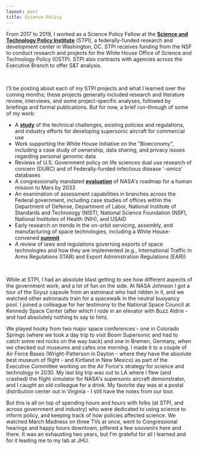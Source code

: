 ```yaml
---
layout: post
title: Science Policy
---
```


From 2017 to 2019, I worked as a Science Policy Fellow at the **[Science and Technology Policy Institute](https://www.ida.org/en/ida-ffrdcs/science-and-technology-policy-institute)** (STPI), a federally-funded research and development center in Washington, DC. STPI receives funding from the NSF to conduct research and projects for the White House Office of Science and Technology Policy (OSTP). STPI also contracts with agencies across the Executive Branch to offer S&T analysis. 

<br />

I'll be posting about each of my STPI projects and what I learned over the coming months; these projects generally included research and literature review, interviews, and some project-specific analyses, followed by briefings and formal publications. But for now, a brief run-through of some of my work: 
- A **[study](https://www.ida.org/-/media/feature/publications/c/co/commercial-development-of-civilian-supersonic-aircraft/d-10845.ashx)** of the technical challenges, existing policies and regulations, and industry efforts for developing supersonic aircraft for commercial use
- Work supporting the White House Initiative on the "Bioeconomy", including a case study of ownership, data sharing, and privacy issues regarding personal genomic data
- Reviews of U.S. Government policy on life sciences dual use research of concern (DURC) and of Federally-funded infectious disease '-omics' databases
- A congressionally mandated **[evaluation](https://www.ida.org/-/media/feature/publications/e/ev/evaluation-of-a-human-mission-to-mars-by-2033/d-10510.ashx)** of NASA's roadmap for a human mission to Mars by 2033 
- An examination of assessment capabilities in branches across the Federal government, including case studies of offices within the Department of Defense, Department of Labor, National Institute of Standards and Technology (NIST), National Science Foundation (NSF), National Institutes of Health (NIH), and USAID
- Early research on trends in the on-orbit servicing, assembly, and manufacturing of space technologies, including a White House-convened **[summit](https://www.ida.org/-/media/feature/publications/r/ro/roundtable-proceedings-ways-forward-for-on-orbit-servicing/d-10445.ashx)** 
- A review of laws and regulations governing exports of space technologies and how they are implemented (e.g., International Traffic in Arms Regulations (ITAR) and Export Administration Regulations (EAR)) 

<br />

While at STPI, I had an absolute blast getting to see how different aspects of the government work, and a lot of fun on the side. At NASA Johnson I got a tour of the Soyuz capsule from an astronaut who had ridden in it, and we watched other astronauts train for a spacewalk in the neutral buoyancy pool. I joined a colleague for her testimony to the National Space Council at Kennedy Space Center (after which I rode in an elevator with Buzz Aldrin - and had absolutely nothing to say to him).

We played hooky from two major space conferences - one in Colorado Springs (where we took a day trip to visit Boom Supersonic and had to catch some red rocks on the way back) and one in Bremen, Germany, when we checked out museums and cafes one morning. I made it to a couple of Air Force Bases (Wright-Patterson in Dayton - where they have the absolute best museum of flight - and Kirtland in New Mexico) as part of the Executive Committee working on the Air Force's strategy for science and technology in 2030. My last big trip was out to LA where I flew (and crashed) the flight simulator for NASA's supersonic aircraft demonstrator, and I caught an old colleague for a drink. My favorite day was at a postal distribution center out in Virginia - I still have the notes from our tour. 

But this is all on top of spending hours and hours with folks (at STPI, and across government and industry) who were dedicated to using science to inform policy, and keeping track of how policies affected science. We watched March Madness on three TVs at once, went to Congressional hearings and happy hours downtown, pilfered a few souvenirs here and there. It was an exhausting two years, but I'm grateful for all I learned and for it leading me to my lab at JHU.

